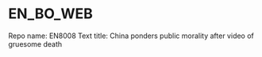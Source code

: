 # EN_BO_WEB
Repo name: EN8008
Text title: China ponders public morality after video of gruesome death